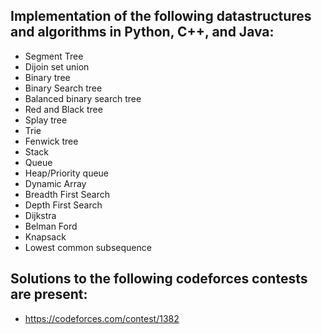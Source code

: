 ## Implementation of the following datastructures and algorithms in Python, C++, and Java:

* Segment Tree
* Dijoin set union
* Binary tree
* Binary Search tree
* Balanced binary search tree
* Red and Black tree
* Splay tree
* Trie
* Fenwick tree
* Stack
* Queue
* Heap/Priority queue
* Dynamic Array
* Breadth First Search
* Depth First Search
* Dijkstra
* Belman Ford
* Knapsack
* Lowest common subsequence

## Solutions to the following codeforces contests are present:

* https://codeforces.com/contest/1382
